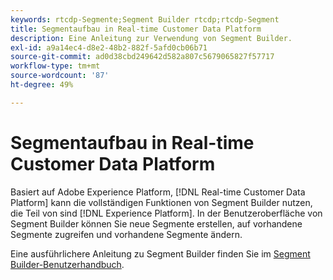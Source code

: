 ```yaml
---
keywords: rtcdp-Segmente;Segment Builder rtcdp;rtcdp-Segment
title: Segmentaufbau in Real-time Customer Data Platform
description: Eine Anleitung zur Verwendung von Segment Builder.
exl-id: a9a14ec4-d8e2-48b2-882f-5afd0cb06b71
source-git-commit: ad0d38cbd249642d582a807c5679065827f57717
workflow-type: tm+mt
source-wordcount: '87'
ht-degree: 49%

---
```


# Segmentaufbau in Real-time Customer Data Platform

Basiert auf Adobe Experience Platform, [!DNL Real-time Customer Data Platform] kann die vollständigen Funktionen von Segment Builder nutzen, die Teil von sind [!DNL Experience Platform]. In der Benutzeroberfläche von Segment Builder können Sie neue Segmente erstellen, auf vorhandene Segmente zugreifen und vorhandene Segmente ändern.

Eine ausführlichere Anleitung zu Segment Builder finden Sie im [Segment Builder-Benutzerhandbuch](../../segmentation/ui/segment-builder.md).
